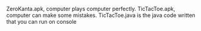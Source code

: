 ZeroKanta.apk, computer plays computer perfectly.
TicTacToe.apk, computer can make some mistakes.
TicTacToe.java is the java code written that you can run on console
